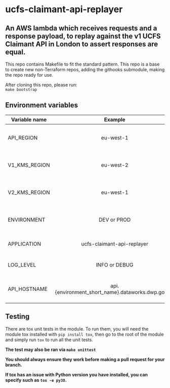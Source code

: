 # ucfs-claimant-api-replayer

## An AWS lambda which receives requests and a response payload, to replay against the v1 UCFS Claimant API in London to assert responses are equal.

This repo contains Makefile to fit the standard pattern.
This repo is a base to create new non-Terraform repos, adding the githooks submodule, making the repo ready for use.

After cloning this repo, please run:  
`make bootstrap`


## Environment variables

|Variable name|Example|Description|
|---|:---:|---:|
|API_REGION| eu-west-1 |The region where the API gateway is located |
|V1_KMS_REGION| eu-west-2 |The region of the V1 Lambdas KMS |
|V2_KMS_REGION| eu-west-1 |The region of the V2 Lambdas KMS |
|ENVIRONMENT| DEV or PROD |The environment the lambda is running in|
|APPLICATION| ucfs-claimant-api-replayer |The name of the application |
|LOG_LEVEL| INFO or DEBUG |The logging level of the Lambda |
|API_HOSTNAME|api.{environment_short_name}.dataworks.dwp.gov.uk|The FQDN of AWS Gateway API |

## Testing

There are tox unit tests in the module. To run them, you will need the module tox installed with `pip install tox`, 
then go to the root of the module and simply run `tox` to run all the unit tests.

**The test may also be ran via `make unittest`**

**You should always ensure they work before making a pull request for your branch.**

**If tox has an issue with Python version you have installed, you can specify such as `tox -e py38`.**

